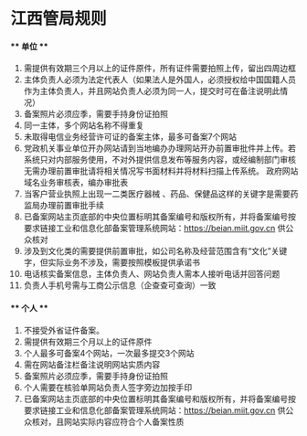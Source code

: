 

# 江西管局规则

<!-- tabs:start -->

#### ** 单位 **

1. 需提供有效期三个月以上的证件原件，所有证件需要拍照上传，留出四周边框                                                                                                            
2. 主体负责人必须为法定代表人（如果法人是外国人，必须授权给中国国籍人员作为主体负责人，并且网站负责人必须为同一人，提交时可在备注说明此情况）                                                                                                                                               
3. 备案照片必须应季，需要手持身份证拍照                                                              
4. 同一主体，多个网站名称不得重复
5. 未取得电信业务经营许可证的备案主体，最多可备案7个网站
6. 党政机关事业单位开办网站请到当地编办办理网站开办前置审批件并上传。若系统只对内部服务使用，不对外提供信息发布等服务内容，或经编制部门审核无需办理前置审批请将相关情况写书面材料并将材料扫描上传系统。  政府网站域名业务审核表，编办审批表                                                                    
7. 当客户营业执照上出现一二类医疗器械 、药品、保健品这样的关键字是需要药监局办理前置审批手续                                                                      
8. 已备案网站主页底部的中央位置标明其备案编号和版权所有，并将备案编号按要求链接工业和信息化部备案管理系统网站：https://beian.miit.gov.cn 供公众核对
9. 涉及到文化类的需要提供前置审批，如公司名称及经营范围含有“文化”关键字，但实际业务不涉及，需要按照模板提供承诺书
10. 电话核实备案信息，主体负责人、网站负责人需本人接听电话并回答问题
11. 负责人手机号需与工商公示信息（企查查可查询）一致 

#### ** 个人 **

1. 不接受外省证件备案。                                                                                                            
2. 需提供有效期三个月以上的证件原件
3. 个人最多可备案4个网站，一次最多提交3个网站
4. 需在网站备注栏备注说明网站实质内容                                                                                      
5. 备案照片必须应季，需要手持身份证拍照                                                                                         
6. 个人需要在核验单网站负责人签字旁边加按手印                                                                          
7. 已备案网站主页底部的中央位置标明其备案编号和版权所有，并将备案编号按要求链接工业和信息化部备案管理系统网站：https://beian.miit.gov.cn 供公众核对，且网站实际内容应符合个人备案性质 

<!-- tabs:end -->